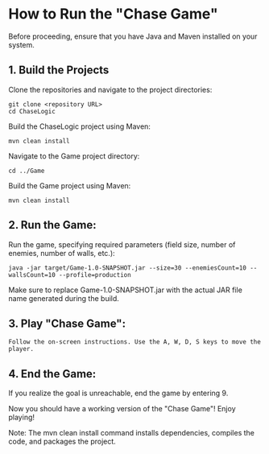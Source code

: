 # How to Run the "Chase Game"
Before proceeding, ensure that you have Java and Maven installed on your system.

## 1. Build the Projects

Clone the repositories and navigate to the project directories:

    git clone <repository URL>
    cd ChaseLogic

Build the ChaseLogic project using Maven:

    mvn clean install

Navigate to the Game project directory:

    cd ../Game

Build the Game project using Maven:

    mvn clean install

## 2. Run the Game:

Run the game, specifying required parameters (field size, number of enemies, number of walls, etc.):

    java -jar target/Game-1.0-SNAPSHOT.jar --size=30 --enemiesCount=10 --wallsCount=10 --profile=production

Make sure to replace Game-1.0-SNAPSHOT.jar with the actual JAR file name generated during the build.

## 3. Play "Chase Game":
    Follow the on-screen instructions. Use the A, W, D, S keys to move the player. 

## 4. End the Game:

If you realize the goal is unreachable, end the game by entering 9.

Now you should have a working version of the "Chase Game"! Enjoy playing!

Note: The mvn clean install command installs dependencies, compiles the code, and packages the project.